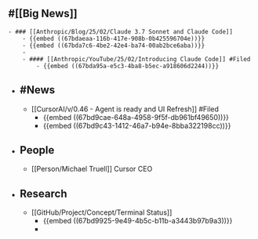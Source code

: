 ## #[[Big News]]
	- ### [[Anthropic/Blog/25/02/Claude 3.7 Sonnet and Claude Code]]
		- {{embed ((67bdaeaa-116b-417e-908b-0b425596704e))}}
		- {{embed ((67bda7c6-4be2-42e4-ba74-00ab2bce6aba))}}
		-
		- #### [[Anthropic/YouTube/25/02/Introducing Claude Code]] #Filed
			- {{embed ((67bda95a-e5c3-4ba8-b5ec-a918606d2244))}}
- ## #News
	- [[CursorAI/v/0.46 - Agent is ready and UI Refresh]] #Filed
		- {{embed ((67bd9cae-648a-4958-9f5f-db961bf49650))}}
		- {{embed ((67bd9c43-1412-46a7-b94e-8bba322198cc))}}
- ## People
	- [[Person/Michael Truell]] Cursor CEO
- ## Research
	- [[GitHub/Project/Concept/Terminal Status]]
		- {{embed ((67bd9925-9e49-4b5c-b11b-a3443b97b9a3))}}
		-